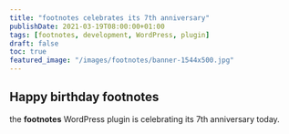 ```yaml
---
title: "footnotes celebrates its 7th anniversary"
publishDate: 2021-03-19T08:00:00+01:00
tags: [footnotes, development, WordPress, plugin]
draft: false
toc: true
featured_image: "/images/footnotes/banner-1544x500.jpg"
---
```


## Happy birthday footnotes

the **footnotes** WordPress plugin is celebrating its 7th anniversary today.
